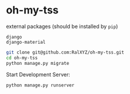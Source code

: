 # oh-my-tss

external packages (should be installed by `pip`)
```
django
django-material
```

```sh
git clone git@github.com:RalXYZ/oh-my-tss.git
cd oh-my-tss
python manage.py migrate
```

Start Development Server: 
```sh
python manage.py runserver
```
